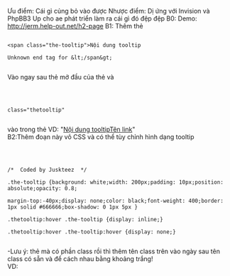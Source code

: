 Ưu điểm: Cái gì củng bỏ vào được
Nhược điểm: Dị ứng với Invision và PhpBB3
Up cho ae phát triển làm ra cái gì đó đệp đệp
B0: Demo: http://jerm.help-out.net/h2-page
B1: Thêm thẻ

```

<span class="the-tooltip">Nội dung tooltip

Unknown end tag for &lt;/span&gt;


```

Vào ngay sau thẻ mở đầu của thẻ <a> và<br>
<br>
<pre><code><br>
class="thetooltip"<br>
</code></pre>
vào trong thẻ <a>
VD: "<a href='#'><span>Nội dung tooltip</span>Tên link</a>"<br>
B2:Thêm đoạn này vô CSS và có thể tùy chỉnh hình dạng tooltip<br>
<br>
<pre><code><br>
/*  Coded by Juskteez  */<br>
.the-tooltip {background: white;width: 200px;padding: 10px;position: absolute;opacity: 0.8;<br>
margin-top:-40px;display: none;color: black;font-weight: 400;border: 1px solid #666666;box-shadow: 0 1px 5px }<br>
.thetooltip:hover .the-tooltip {display: inline;}<br>
.thetooltip:hover .the-tooltip:hover {display: none;}<br>
</code></pre>


-Lưu ý: thẻ <a> mà có phần class rồi thì thêm tên class trên vào ngày sau tên class có sẵn và để cách nhau bằng khoảng trắng!<br>
VD: <a href='#'>
